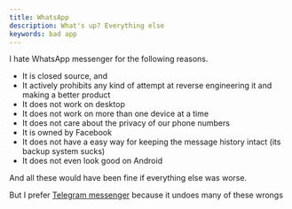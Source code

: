 ```yaml
---
title: WhatsApp
description: What's up? Everything else
keywords: bad app
---
```

I hate WhatsApp messenger for the following reasons.

* It is closed source, and
* It actively prohibits any kind of attempt at reverse engineering it and making a better product
* It does not work on desktop
* It does not work on more than one device at a time
* It does not care about the privacy of our phone numbers
* It is owned by Facebook
* It does not have a easy way for keeping the message history intact (its backup system sucks)
* It does not even look good on Android

And all these would have been fine if everything else was worse.

But I prefer [Telegram messenger](/telegram/) because it undoes many of these wrongs
